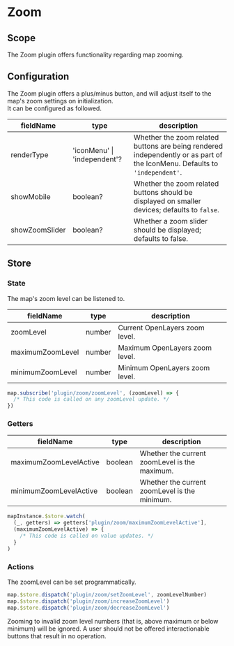# Zoom

## Scope

The Zoom plugin offers functionality regarding map zooming.

## Configuration

The Zoom plugin offers a plus/minus button, and will adjust itself to the map's zoom settings on initialization.  
It can be configured as followed.

| fieldName  | type                         | description                                                                                   |
|------------|------------------------------|-----------------------------------------------------------------------------------------------|
| renderType | 'iconMenu' \| 'independent'? | Whether the zoom related buttons are being rendered independently or as part of the IconMenu. Defaults to `'independent'`. |
| showMobile | boolean?                     | Whether the zoom related buttons should be displayed on smaller devices; defaults to `false`.   |
| showZoomSlider | boolean?                     | Whether a zoom slider should be displayed; defaults to false.   |

## Store

### State

The map's zoom level can be listened to.

| fieldName              | type    | description                                   |
| ---------------------- | ------- | --------------------------------------------- |
| zoomLevel              | number  | Current OpenLayers zoom level.                |
| maximumZoomLevel       | number  | Maximum OpenLayers zoom level.                |
| minimumZoomLevel       | number  | Minimum OpenLayers zoom level.                |

```js
map.subscribe('plugin/zoom/zoomLevel', (zoomLevel) => {
  /* This code is called on any zoomLevel update. */
})
```

### Getters

| fieldName | type | description |
| - | - | - |
| maximumZoomLevelActive | boolean | Whether the current zoomLevel is the maximum. |
| minimumZoomLevelActive | boolean | Whether the current zoomLevel is the minimum. |

```js
mapInstance.$store.watch(
  (_, getters) => getters['plugin/zoom/maximumZoomLevelActive'],
  (maximumZoomLevelActive) => {
    /* This code is called on value updates. */
  }
)
```

### Actions

The zoomLevel can be set programmatically.

```js
map.$store.dispatch('plugin/zoom/setZoomLevel', zoomLevelNumber)
map.$store.dispatch('plugin/zoom/increaseZoomLevel')
map.$store.dispatch('plugin/zoom/decreaseZoomLevel')
```

Zooming to invalid zoom level numbers (that is, above maximum or below minimum) will be ignored. A user should not be offered interactionable buttons that result in no operation.
